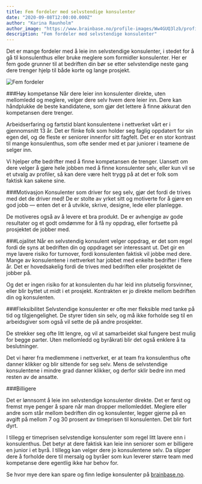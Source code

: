 ```yaml
---
title: Fem fordeler med selvstendige konsulenter
date: "2020-09-08T12:00:00.000Z"
author: "Karina Raunholm"
author_image: "https://www.brainbase.no/profile-images/Ww4GUQ3lzb/profilePicture.jpg"
description: "Fem fordeler med selvstendige konsulenter"
---
```


Det er mange fordeler med å leie inn selvstendige konsulenter, i stedet for å gå til konsulenthus eller bruke meglere som formidler konsulenter. Her er fem gode grunner til at bedriften din bør se etter selvstendige neste gang dere trenger hjelp til både korte og lange prosjekt.

![Fem fordeler](https://www.brainbase.no/public/images/misc/about-1.png)

###Høy kompetanse
Når dere leier inn konsulenter direkte, uten mellomledd og meglere, velger dere selv hvem dere leier inn. Dere kan håndplukke de beste kandidatene, som gjør det lettere å finne akkurat den kompetansen dere trenger.

Arbeidserfaring og fartstid blant konsulentene i nettverket vårt er i gjennomsnitt 13 år. Det er flinke folk som holder seg faglig oppdatert for sin egen del, og de fleste er seniorer innenfor sitt fagfelt. Det er en stor kontrast til mange konsulenthus, som ofte sender med et par juniorer i teamene de selger inn.

Vi hjelper ofte bedrifter med å finne kompetansen de trenger. Uansett om dere velger å gjøre hele jobben med å finne konsulenter selv, eller kun vil se et utvalg av profiler, så kan dere være helt trygg på at det er folk som faktisk kan sakene sine.

###Motivasjon
Konsulenter som driver for seg selv, gjør det fordi de trives med det de driver med! De er stolte av yrket sitt og motiverte for å gjøre en god jobb — enten det er å utvikle, skrive, designe, lede eller planlegge.

De motiveres også av å levere et bra produkt. De er avhengige av gode resultater og et godt omdømme for å få ny oppdrag, eller fortsette på prosjektet de jobber med.

###Lojalitet
Når en selvstendig konsulent velger oppdrag, er det som regel fordi de syns at bedriften din og oppdraget ser interessant ut. Det gir en mye lavere risiko for turnover, fordi konsulenten faktisk vil jobbe med dere. Mange av konsulentene i nettverket har jobbet med enkelte bedrifter i flere år. Det er hovedsakelig fordi de trives med bedriften eller prosjektet de jobber på.

Og det er ingen risiko for at konsulenten du har leid inn plutselig forsvinner, eller blir byttet ut midt i et prosjekt. Kontrakten er jo direkte mellom bedriften din og konsulenten.

###Fleksibilitet
Selvstendige konsulenter er ofte mer fleksible med tanke på tid og tilgjengelighet. De styrer tiden sin selv, og må ikke forholde seg til en arbeidsgiver som også vil sette de på andre prosjekter.

De strekker seg ofte litt lengre, og vil at samarbeidet skal fungere best mulig for begge parter. Uten mellomledd og byråkrati blir det også enklere å ta beslutninger.

Det vi hører fra medlemmene i nettverket, er at team fra konsulenthus ofte danner klikker og blir sittende for seg selv. Mens de selvstendige konsulentene i mindre grad danner klikker, og derfor sklir bedre inn med resten av de ansatte.  

###Billigere

Det er lønnsomt å leie inn selvstendige konsulenter direkte. Det er først og fremst mye penger å spare når man dropper mellomleddet. Meglere eller andre som står mellom bedriften din og konsulenter, legger gjerne på en avgift på mellom 7 og 30 prosent av timeprisen til konsulenten. Det blir fort dyrt.

I tillegg er timeprisen selvstendige konsulenter som regel litt lavere enn i konsulenthus. Det betyr at dere faktisk kan leie inn seniorer som er billigere en junior i et byrå. I tillegg kan velger dere jo konsulentene selv. Da slipper dere å forholde dere til mersalg og byråer som kun leverer større team med kompetanse dere egentlig ikke har behov for.

Se hvor mye dere kan spare og finn ledige konsulenter på [brainbase.no](https://brainbase.no).
